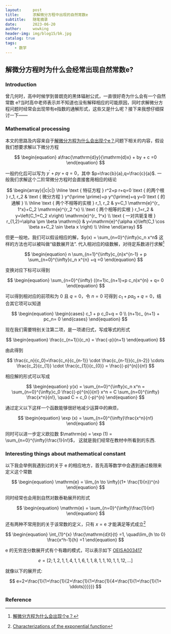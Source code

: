 ```yaml
---
layout:     post
title:      求解微分方程中出现的自然常数e
subtitle:   随笔摘录
date:       2023-06-20
author:     wowking
header-img: img/blog15/bk.jpg
catalog: true
tags:
    - 数学
---
```


## 解微分方程时为什么会经常出现自然常数e?
### Introduction
曾几何时，高中时候学到普朗克的黑体辐射公式，一直很好奇为什么会有一个自然常数 $\mathrm{e}$?当时高中老师表示并不知道也没有解释相应的可能原因，同时求解微分方程问题时经常会出现带有$\mathrm{e}$指数的通解形式，这些又是什么呢？接下来我想仔细探讨一下——

### Mathematical processing
本文的思路及内容来自于[解微分方程为什么会出现个e？](https://www.zhihu.com/question/33177784/answer/237992320)问题下相关的内容，假设我们想要求解以下微分方程

$$
\begin{equation}
    a\frac{\mathrm{d}y}{\mathrm{d}x} + by + c =0
\end{equation}
$$

一般约化后可以写为 $y^{\prime}+py+q=0$，其中 $p=\frac{b}{a},q=\frac{c}{a}$. 一般我们求解这个二阶常微分方程时会直接套用相应的结论

$$
\begin{array}{|c|c|}
\hline \text { 特征方程 } r^2+p r+q=0 \text { 的两个根 } r_1, r_2 & \text { 微分方程 } y^{\prime \prime}+p y^{\prime}+q y=0 \text { 的通解 } \\
\hline \text { 两个不相等的实根 } r_1, r_2 & y=C_1 \mathrm{e}^{r_ 1^x}+C_2 \mathrm{e}^{r_2 ^x} \\
\text { 两个相等的实根 } r_1=r_2 & y=\left(C_1+C_2 x\right) \mathrm{e}^{r_ 1^x} \\
\text { 一对共轭复根 } r_{1,2}=\alpha \pm \beta \mathrm{i} & y=\mathrm{e}^{\alpha x}\left(C_1 \cos \beta x+C_2 \sin \beta x \right)  \\
\hline
\end{array}
$$

但更一般地，我们可以假设相应的解，$y(x) = \sum_{n=0}^{\infty}c_n x^n$ 这样的方法也可以被叫做“级数展开法”. 代入相对应的级数解，对待定系数进行求解[^1]

$$
\begin{equation}
    n \sum_{n=1}^{\infty}c_{n}x^{n-1} + p \sum_{n=0}^{\infty}c_n x^{n} +q =0
\end{equation}
$$

变换对应下标可以得到

$$
\begin{equation}
    \sum_{n=0}^{\infty} ((n+1)c_{n+1}+p c_n)x^{n} + q= 0
\end{equation}
$$

可以得到相对应的前项和为 $0$ 且 $q =0$，令 $n=0$ 可得到 $c_1 + pa_0+q = 0$，结合其它项可以知道

$$
\begin{equation}
    \begin{cases}
    c_1 + p c_0+q = 0 \\
    (n+1)c_ {n+1} + pc_n= 0
    \end{cases}
\end{equation}
$$

现在我们需要特别关注第二项，是一项递归式，写成等式的形式

$$
\begin{equation}
    \frac{c_{n+1}}{c_n} = \frac{-p}{n+1}
\end{equation}
$$

由此得到

$$
\frac{c_n}{c_0}=\frac{c_n}{c_{n-1}} \cdot \frac{c_{n-1}}{c_{n-2}} \cdots \frac{c_2}{c_{1}} \cdot \frac{c_{1}}{c_{0}} = \frac{(-p)^{n}}{n!} 
$$

相应解的形式可以写成

$$
\begin{equation}
    y(x) = \sum_{n=0}^{\infty}c_n x^n = \sum_{n=0}^{\infty}c_0 \frac{(-p)^{n}}{n!} x^n = 
    C \sum_{n=0}^{\infty} \frac{x^n}{n!}, \quad C = c_0 (-p)^{n}
\end{equation}
$$

通过定义以下这样一个函数能够很好地减少运算中的麻烦，

$$
\begin{equation}
    \exp (x) = \sum_{n=0}^{\infty}\frac{x^n}{n!}
\end{equation}
$$

同时可以进一步定义欧拉数 $\mathrm{e} = \exp (1) = \sum_{n=0}^{\infty}\frac{1}{n!}$， 这就是我们经常在教材中所看到的东西.

### Interesting things about mathematical constant
以下我会举例我遇到过的关于 $\mathrm{e}$ 的相应地方，首先高等数学中会遇到通过极限来定义这个常数

$$
\begin{equation}
    \mathrm{e} = \lim_{n \to \infty}(1+ \frac{1}{n})^{n}
\end{equation}
$$

同时经常也会用到自然对数泰勒展开的形式

$$
\begin{equation}
    \mathrm{e} = \sum_{n=0}^{\infty}\frac{1}{n!}
\end{equation}
$$

还有两种不常用到的关于该常数的定义，只有 $x = \mathrm{e}$ 才能满足等式成立[^2]

$$
\begin{equation}
    \int_{1}^{x} \frac{\mathrm{d}t}{t} =1, \quad\lim_{h \to 0} \frac{x^h-1}{h} =1
\end{equation}
$$

$\mathrm{e}$ 的无穷连分数展开式有个有趣的模式，可以表示如下 [OEIS A003417](https://oeis.org/A003417)

$$
e=[2 ; 1,2,1,1,4,1,1,6,1,1,8,1,1,10,1,1,12, \ldots]
$$

就像以下的展开式:

$$
e=2+\frac{1}{1+\frac{1}{2+\frac{1}{1+\frac{1}{4+\frac{1}{1+\frac{1}{1+ \ddots}}}}}}
$$

### Reference
[^1]: [解微分方程为什么会出现个e？](https://www.zhihu.com/question/33177784/answer/237992320)

[^2]: [Characterizations of the exponential function](https://en.wikipedia.org/wiki/Characterizations_of_the_exponential_function)